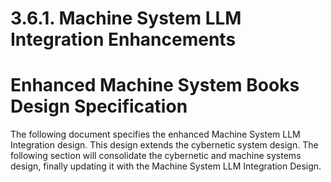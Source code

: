# 3.6.1. Machine System LLM Integration Enhancements

# Enhanced Machine System Books Design Specification

The following document specifies the enhanced Machine System LLM Integration design. This design extends the cybernetic system design. The following section will consolidate the cybernetic and machine systems design, finally updating it with the Machine System LLM Integration Design.

